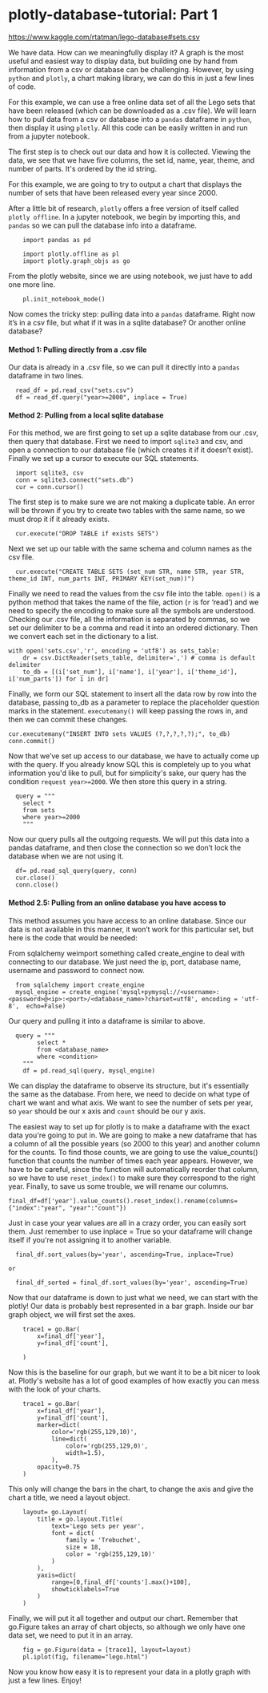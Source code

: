 # plotly-database-tutorial: Part 1

https://www.kaggle.com/rtatman/lego-database#sets.csv

We have data. How can we meaningfully display it? A graph is the most useful and easiest way to display data, but building one by hand from information from a csv or database can be challenging. However, by using ```python``` and ```plotly```, a chart making library, we can do this in just a few lines of code. 

For this example, we can use a free online data set of all the Lego sets that have been released (which can be downloaded as a .csv file). We will learn how to pull data from a csv or database into a ```pandas``` dataframe in ```python```, then display it using ```plotly```. All this code can be easily written in and run from a jupyter notebook.

The first step is to check out our data and how it is collected. Viewing the data, we see that we have five columns, the set id, name, year, theme, and number of parts. It's ordered by the id string.

For this example, we are going to try to output a chart that displays the number of sets that have been released every year since 2000. 

After a little bit of research, ```plotly``` offers a free version of itself called ```plotly offline```. In a jupyter notebook, we begin by importing this, and ```pandas``` so we can pull the database info into a dataframe.
```
	import pandas as pd

	import plotly.offline as pl
	import plotly.graph_objs as go
```	

From the plotly website, since we are using notebook, we just have to add one more line.
```
	pl.init_notebook_mode()
```
Now comes the tricky step: pulling data into a ```pandas``` dataframe. Right now it’s in a csv file, but what if it was in a sqlite database? Or another online database?

#### Method 1: Pulling directly from a .csv file

Our data is already in a .csv file, so we can pull it directly into a ```pandas``` dataframe in two lines.
```
  read_df = pd.read_csv("sets.csv") 
  df = read_df.query("year>=2000", inplace = True)
```

#### Method 2: Pulling from a local sqlite database
For this method, we are first going to set up a sqlite database from our .csv, then query that database. First we need to import ```sqlite3``` and csv, and open a connection to our database file (which creates it if it doesn’t exist). Finally we set up a cursor to execute our SQL statements. 

```
  import sqlite3, csv
  conn = sqlite3.connect("sets.db")
  cur = conn.cursor()
```
The first step is to make sure we are not making a duplicate table. An error will be thrown if you try to create two tables with the same name, so we must drop it if it already exists. 
```
  cur.execute("DROP TABLE if exists SETS")
```
Next we set up our table with the same schema and column names as the csv file. 
```
  cur.execute("CREATE TABLE SETS (set_num STR, name STR, year STR, theme_id INT, num_parts INT, PRIMARY KEY(set_num))") 
```
Finally we need to read the values from the csv file into the table. ```open()``` is a python method that takes the name of the file, action (```r``` is for ‘read’) and we need to specify the encoding to make sure all the symbols are understood. Checking our .csv file, all the information is separated by commas, so we set our delimiter to be a comma and read it into an ordered dictionary. Then we convert each set in the dictionary to a list. 

```
with open('sets.csv','r', encoding = 'utf8') as sets_table:
    dr = csv.DictReader(sets_table, delimiter=',') # comma is default delimiter
    to_db = [(i['set_num'], i['name'], i['year'], i['theme_id'], i['num_parts']) for i in dr]
```
Finally, we form our SQL statement to insert all the data row by row into the database, passing to_db as a parameter to replace the placeholder question marks in the statement. ```executemany()``` will keep passing the rows in, and then we can commit these changes. 
```
cur.executemany("INSERT INTO sets VALUES (?,?,?,?,?);", to_db)
conn.commit()
```
Now that we’ve set up access to our database, we have to actually come up with the query. If you already know SQL this is completely up to you what information you'd like to pull, but for simplicity's sake, our query has the condition ```request year>=2000```. We then store this query in a string.

```
  query = """
    select * 
    from sets 
    where year>=2000
	"""
```
Now our query pulls all the outgoing requests. We will put this data into a pandas dataframe, and then close the connection so we don’t lock the database when we are not using it. 
```
  df= pd.read_sql_query(query, conn)
  cur.close()
  conn.close()
```
	
#### Method 2.5: Pulling from an online database you have access to
This method assumes you have access to an online database. Since our data is not available in this manner, it won’t work for this particular set, but here is the code that would be needed: 

From sqlalchemy weimport something called create_engine to deal with connecting to our database. We just need the ip, port, database name, username and password to connect now.

```
  from sqlalchemy import create_engine
  mysql_engine = create_engine('mysql+pymysql://<username>:<password>@<ip>:<port>/<database_name>?charset=utf8', encoding = 'utf-8',  echo=False)

```
Our query and pulling it into a dataframe is similar to above.

```
  query = """
    	select * 
    	from <database_name>
    	where <condition>
	"""
	df = pd.read_sql(query, mysql_engine)

```

We can display the dataframe to observe its structure, but it's essentially the same as the database. From here, we need to decide on what type of chart we want and what axis. We want to see the number of sets per year, so ```year``` should be our x axis and ```count``` should be our y axis.

The easiest way to set up for plotly is to make a dataframe with the exact data you're going to put in. We are going to make a new dataframe that has a column of all the possible years (so 2000 to this year) and another column for the counts. To find those counts, we are going to use the value_counts() function that counts the number of times each year appears. However, we have to be careful, since the function will automatically reorder that column, so we have to use ```reset_index()``` to make sure they correspond to the right year. Finally, to save us some trouble, we will rename our columns.
```
final_df=df['year'].value_counts().reset_index().rename(columns={"index":"year", "year":"count"})
```
Just in case your year values are all in a crazy order, you can easily sort them. Just remember to use inplace = True so your dataframe will change itself if you're not assigning it to another variable.
```
  final_df.sort_values(by='year', ascending=True, inplace=True)
```
	or
```
  final_df_sorted = final_df.sort_values(by='year', ascending=True)
```
Now that our dataframe is down to just what we need, we can start with the plotly! Our data is probably best represented in a bar graph. Inside our bar graph object, we will first set the axes.
```
	trace1 = go.Bar(
		x=final_df['year'],
		y=final_df['count'],
	
	)
```

Now this is the baseline for our graph, but we want it to be a bit nicer to look at. Plotly's website has a lot of good examples of how exactly you can mess with the look of your charts.
```
	trace1 = go.Bar(
		x=final_df['year'],
		y=final_df['count'],
		marker=dict(
			color='rgb(255,129,10)',
			line=dict(
				color='rgb(255,129,0)',
				width=1.5),
			),
    	opacity=0.75
	)
```
This only will change the bars in the chart, to change the axis and give the chart a title, we need a layout object.
```
	layout= go.Layout(
		title = go.layout.Title(
			text='Lego sets per year',
			font = dict(
				family = 'Trebuchet',
				size = 18,
				color = 'rgb(255,129,10)'
			)
		),
		yaxis=dict(
			range=[0,final_df['counts'].max()+100],
			showticklabels=True
		)
	)
```
Finally, we will put it all together and output our chart. Remember that go.Figure takes an array of chart objects, so although we only have one data set, we need to put it in an array.
```
	fig = go.Figure(data = [trace1], layout=layout)
	pl.iplot(fig, filename="lego.html")
```

Now you know how easy it is to represent your data in a plotly graph with just a few lines. Enjoy!
